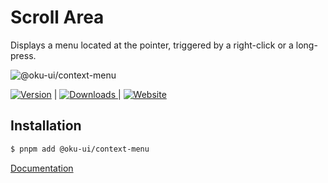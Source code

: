 # Scroll Area
Displays a menu located at the pointer, triggered by a right-click or a long-press.

![@oku-ui/context-menu](./../../../.github/assets/og/oku-context-menu.jpg)

<span><a href="https://www.npmjs.com/package/@oku-ui/context-menu "><img src="https://img.shields.io/npm/v/@oku-ui/context-menu?style=flat&colorA=18181B&colorB=28CF8D" alt="Version"></a> </span> | <span> <a href="https://www.npmjs.com/package/@oku-ui/context-menu"> <img src="https://img.shields.io/npm/dm/@oku-ui/context-menu?style=flat&colorA=18181B&colorB=28CF8D" alt="Downloads"> </a> </span> | <span> <a href="https://oku-ui.com/primitives/components/context-menu"><img src="https://img.shields.io/badge/Open%20Documentation-18181B" alt="Website"></a> </span>

## Installation

```sh
$ pnpm add @oku-ui/context-menu
```

[Documentation](https://oku-ui.com/primitives/components/context-menu)
